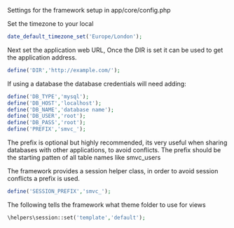 Settings for the framework setup in app/core/config.php

Set the timezone to your local
```php
date_default_timezone_set('Europe/London');
```

Next set the application web URL, Once the DIR is set it can be used to get the application address.
```php
define('DIR','http://example.com/');
```

If using a database the database credentials will need adding:
```php
define('DB_TYPE','mysql');
define('DB_HOST','localhost');
define('DB_NAME','database name');
define('DB_USER','root');
define('DB_PASS','root');
define('PREFIX','smvc_');
```

The prefix is optional but highly recommended, its very useful when sharing databases with other applications, to avoid conflicts. The prefix should be the starting patten of all table names like smvc_users

The framework provides a session helper class, in order to avoid session conflicts a prefix is used.
```php
define('SESSION_PREFIX','smvc_');
```

The following tells the framework what theme folder to use for views

```php
\helpers\session::set('template','default');
```
